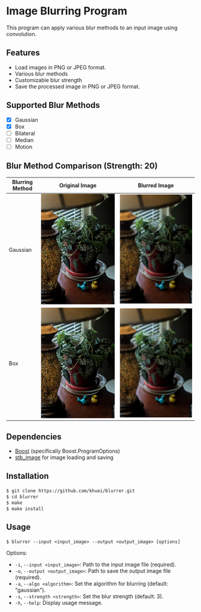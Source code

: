 # Image Blurring Program

This program can apply various blur methods to an input image using
convolution.

## Features

- Load images in PNG or JPEG format.
- Various blur methods
- Customizable blur strength
- Save the processed image in PNG or JPEG format.

## Supported Blur Methods

- [x] Gaussian
- [x] Box
- [ ] Bilateral
- [ ] Median
- [ ] Motion

## Blur Method Comparison (Strength: 20)

| Blurring Method | Original Image | Blurred Image |
|----------------|---------------|------------------|
| Gaussian | ![Original Image](images/sample.jpg) | ![Blurred Image](images/gaussian.jpg) |
| Box | ![Original Image](images/sample.jpg) | ![Blurred Image](images/box.jpg) |

## Dependencies

- [Boost](https://www.boost.org/) (specifically Boost.ProgramOptions)
- [stb_image](https://github.com/nothings/stb) for image loading and saving

## Installation

```
$ git clone https://github.com/khuei/blurrer.git
$ cd blurrer
$ make
$ make install
```

## Usage

```
$ blurrer --input <input_image> --output <output_image> [options]
```

Options:
- `-i`, `--input <input_image>`: Path to the input image file (required).
- `-o`, `--output <output_image>`: Path to save the output image file (required).
- `-a`, `--algo <algorithm>`: Set the algorithm for blurring (default: "gaussian").
- `-s`, `--strength <strength>`: Set the blur strength (default: 3).
- `-h`, `--help`: Display usage message.
